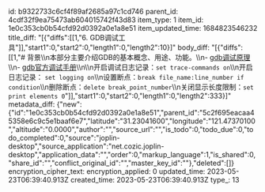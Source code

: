 id: b9322733c6cf4f89af2685a97c1cd746
parent_id: 4cdf32f9ea75473ab604015742f43d83
item_type: 1
item_id: 1e0c353cb0b54cfd92d0392a0e1a8e51
item_updated_time: 1684823546232
title_diff: "[{\"diffs\":[[1,\"6. GDB调试工具\"]],\"start1\":0,\"start2\":0,\"length1\":0,\"length2\":10}]"
body_diff: "[{\"diffs\":[[1,\"# 背景\\\n本部分主要介绍GDB的基本概念、用途、功能。\\\n- [gdb调试原理](https://cloud.tencent.com/developer/article/1823078)\\\n- [gdb官方调试手册](https://sourceware.org/gdb/current/onlinedocs/gdb.pdf)\\\n\\\n开启调试日志记录：`set trace-commands on`\\\n开启日志记录： `set logging on`\\\n设置断点：`break file_name:line_number if condition`\\\n删除断点：`delete break_point_number`\\\n关闭显示长度限制：`set print elements 0`\"]],\"start1\":0,\"start2\":0,\"length1\":0,\"length2\":333}]"
metadata_diff: {"new":{"id":"1e0c353cb0b54cfd92d0392a0e1a8e51","parent_id":"5c2f695eacaa45358e6c9c5e1baaf6e7","latitude":"31.23041600","longitude":"121.47370100","altitude":"0.0000","author":"","source_url":"","is_todo":0,"todo_due":0,"todo_completed":0,"source":"joplin-desktop","source_application":"net.cozic.joplin-desktop","application_data":"","order":0,"markup_language":1,"is_shared":0,"share_id":"","conflict_original_id":"","master_key_id":""},"deleted":[]}
encryption_cipher_text: 
encryption_applied: 0
updated_time: 2023-05-23T06:39:40.913Z
created_time: 2023-05-23T06:39:40.913Z
type_: 13